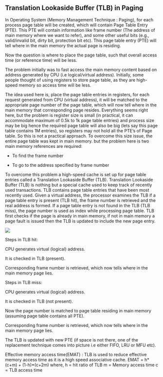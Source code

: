## Translation Lookaside Buffer (TLB) in Paging

In Operating System (Memory Management Technique : Paging), for each process page table will be created, which will contain Page Table Entry (PTE). This PTE will contain information like frame number (The address of main memory where we want to refer), and some other useful bits (e.g., valid/invalid bit, dirty bit, protection bit etc). This page table entry (PTE) will tell where in the main memory the actual page is residing. 

Now the question is where to place the page table, such that overall access time (or reference time) will be less. 

The problem initially was to fast access the main memory content based on address generated by CPU (i.e logical/virtual address). Initially, some people thought of using registers to store page table, as they are high-speed memory so access time will be less. 

The idea used here is, place the page table entries in registers, for each request generated from CPU (virtual address), it will be matched to the appropriate page number of the page table, which will now tell where in the main memory that corresponding page resides. Everything seems right here, but the problem is register size is small (in practical, it can accommodate maximum of 0.5k to 1k page table entries) and process size may be big hence the required page table will also be big (lets say this page table contains 1M entries), so registers may not hold all the PTE’s of Page table. So this is not a practical approach. 
To overcome this size issue, the entire page table was kept in main memory. but the problem here is two main memory references are required: 

- To find the frame number 
 
- To go to the address specified by frame number 
 
To overcome this problem a high-speed cache is set up for page table entries called a Translation Lookaside Buffer (TLB). Translation Lookaside Buffer (TLB) is nothing but a special cache used to keep track of recently used transactions. TLB contains page table entries that have been most recently used. Given a virtual address, the processor examines the TLB if a page table entry is present (TLB hit), the frame number is retrieved and the real address is formed. If a page table entry is not found in the TLB (TLB miss), the page number is used as index while processing page table. TLB first checks if the page is already in main memory, if not in main memory a page fault is issued then the TLB is updated to include the new page entry. 

![](https://github.com/nu11secur1ty/Kernel-and-Types-of-kernels/blob/master/TLB/screen/tlb1.jpg)

Steps in TLB hit: 
 

CPU generates virtual (logical) address. 
 
It is checked in TLB (present). 
 
Corresponding frame number is retrieved, which now tells where in the main memory page lies. 
 
Steps in TLB miss: 
 

CPU generates virtual (logical) address. 
 
It is checked in TLB (not present). 
 
Now the page number is matched to page table residing in main memory (assuming page table contains all PTE). 
 
Corresponding frame number is retrieved, which now tells where in the main memory page lies. 
 
The TLB is updated with new PTE (if space is not there, one of the replacement technique comes into picture i.e either FIFO, LRU or MFU etc). 
 
Effective memory access time(EMAT) : TLB is used to reduce effective memory access time as it is a high speed associative cache. 
EMAT = h*(c+m) + (1-h)*(c+2m) 
where, h = hit ratio of TLB 
m = Memory access time 
c = TLB access time 
